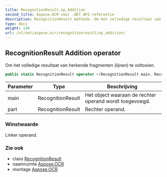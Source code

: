 ```yaml
---
title: RecognitionResult.op_Addition
second_title: Aspose.OCR voor .NET API-referentie
description: RecognitionResult methode. Om het volledige resultaat van herkende fragmenten lijnen te voltooien.
type: docs
weight: 140
url: /nl/net/aspose.ocr/recognitionresult/op_addition/
---
```

## RecognitionResult Addition operator

Om het volledige resultaat van herkende fragmenten (lijnen) te voltooien.

```csharp
public static RecognitionResult operator +(RecognitionResult main, RecognitionResult part)
```

| Parameter | Type | Beschrijving |
| --- | --- | --- |
| main | RecognitionResult | Het object waaraan de rechter operand wordt toegevoegd. |
| part | RecognitionResult | Rechter operand. |

### Winstwaarde

Linker operand.

### Zie ook

* class [RecognitionResult](../)
* naamruimte [Aspose.OCR](../../recognitionresult/)
* montage [Aspose.OCR](../../../)


